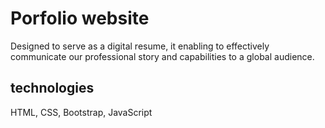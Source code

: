 # Porfolio website
Designed to serve as a digital
resume, it enabling to effectively communicate our professional story and capabilities to
a global audience.

## technologies 
HTML, CSS, Bootstrap, JavaScript